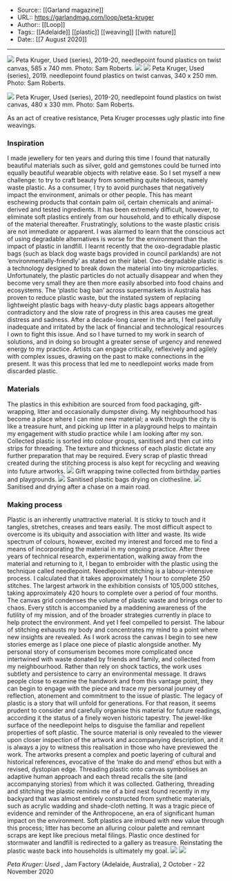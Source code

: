 ﻿
  * Source:: [[Garland magazine]]
  * URL:: https://garlandmag.com/loop/peta-kruger
  * Author:: [[Loop]]
  * Tags:: [[Adelaide]] [[plastic]] [[weaving]] [[with nature]]
  * Date:: [[7 August 2020]]


* * *
[![](https://garlandmag.com/wp-content/uploads/2020/08/Peta-Kruger_Image_1-1024x560.jpg)](https://garlandmag.com/wp-content/uploads/2020/08/Peta-Kruger_Image_1.jpg)
     Peta Kruger, Used (series), 2019-20, needlepoint found plastics on twist canvas, 585 x 740 mm. Photo: Sam Roberts.
[![](https://garlandmag.com/wp-content/uploads/2020/08/Peta-Kruger_Image_4-973x1024.jpg)](https://garlandmag.com/wp-content/uploads/2020/08/Peta-Kruger_Image_4.jpg)
[![](https://garlandmag.com/wp-content/uploads/2020/08/Peta-Kruger_Image_3-1024x963.jpg)](https://garlandmag.com/wp-content/uploads/2020/08/Peta-Kruger_Image_3.jpg)
     Peta Kruger, Used (series), 2019. needlepoint found plastics on twist canvas, 340 x 250 mm. Photo: Sam Roberts.
  

[![](https://garlandmag.com/wp-content/uploads/2020/08/Peta-Kruger_Image_2.jpg)](https://garlandmag.com/wp-content/uploads/2020/08/Peta-Kruger_Image_2.jpg)
     Peta Kruger, Used (series), 2019-20, needlepoint found plastics on twist canvas, 480 x 330 mm. Photo: Sam Roberts.
  

As an act of creative resistance, Peta Kruger processes ugly plastic into fine weavings.
### Inspiration
I made jewellery for ten years and during this time I found that naturally beautiful materials such as silver, gold and gemstones could be turned into equally beautiful wearable objects with relative ease. So I set myself a new challenge: to try to craft beauty from something quite hideous, namely waste plastic.
As a consumer, I try to avoid purchases that negatively impact the environment, animals or other people. This has meant eschewing products that contain palm oil, certain chemicals and animal-derived and tested ingredients. It has been extremely difficult, however, to eliminate soft plastics entirely from our household, and to ethically dispose of the material thereafter. Frustratingly, solutions to the waste plastic crisis are not immediate or apparent.
I was alarmed to learn that the conscious act of using degradable alternatives is worse for the environment than the impact of plastic in landfill. I learnt recently that the oxo-degradable plastic bags (such as black dog waste bags provided in council parklands) are not ‘environmentally-friendly’ as stated on their label. Oxo-degradable plastic is a technology designed to break down the material into tiny microparticles. Unfortunately, the plastic particles do not actually disappear and when they become very small they are then more easily absorbed into food chains and ecosystems.
The ‘plastic bag ban’ across supermarkets in Australia has proven to reduce plastic waste, but the instated system of replacing lightweight plastic bags with heavy-duty plastic bags appears altogether contradictory and the slow rate of progress in this area causes me great distress and sadness. After a decade-long career in the arts, I feel painfully inadequate and irritated by the lack of financial and technological resources I own to fight this issue. And so I have turned to my work in search of solutions, and in doing so brought a greater sense of urgency and renewed energy to my practice. Artists can engage critically, reflexively and agilely with complex issues, drawing on the past to make connections in the present. It was this process that led me to needlepoint works made from discarded plastic.
### Materials
The plastics in this exhibition are sourced from food packaging, gift-wrapping, litter and occasionally dumpster diving. My neighbourhood has become a place where I can mine new material; a walk through the city is like a treasure hunt, and picking up litter in a playground helps to maintain my engagement with studio practice while I am looking after my son.
Collected plastic is sorted into colour groups, sanitised and then cut into strips for threading. The texture and thickness of each plastic dictate any further preparation that may be required. Every scrap of plastic thread created during the stitching process is also kept for recycling and weaving into future artworks.
![](https://garlandmag.com/wp-content/uploads/2020/08/IMG_20200713_105715640-1024x707.jpg)
Gift wrapping twine collected from birthday parties and playgrounds.
![](https://garlandmag.com/wp-content/uploads/2020/08/IMG_20200616_112938813-1024x576.jpg)
Sanitised plastic bags drying on clothesline.
![](https://garlandmag.com/wp-content/uploads/2020/08/IMG_20200526_114858106_HDR-1024x576.jpg)
Sanitised and drying after a chase on a main road.
### Making process
Plastic is an inherently unattractive material. It is sticky to touch and it tangles, stretches, creases and tears easily. The most difficult aspect to overcome is its ubiquity and association with litter and waste. Its wide spectrum of colours, however, excited my interest and forced me to find a means of incorporating the material in my ongoing practice.
After three years of technical research, experimentation, walking away from the material and returning to it, I began to embroider with the plastic using the technique called needlepoint. Needlepoint stitching is a labour-intensive process. I calculated that it takes approximately 1 hour to complete 250 stitches. The largest artwork in the exhibition consists of 105,000 stitches, taking approximately 420 hours to complete over a period of four months.
The canvas grid condenses the volume of plastic waste and brings order to chaos. Every stitch is accompanied by a maddening awareness of the futility of my mission, and of the broader strategies currently in place to help protect the environment. And yet I feel compelled to persist.
The labour of stitching exhausts my body and concentrates my mind to a point where new insights are revealed. As I work across the canvas I begin to see new stories emerge as I place one piece of plastic alongside another. My personal story of consumerism becomes more complicated once intertwined with waste donated by friends and family, and collected from my neighbourhood.
Rather than rely on shock tactics, the work uses subtlety and persistence to carry an environmental message. It draws people close to examine the handwork and from this vantage point, they can begin to engage with the piece and trace my personal journey of reflection, atonement and commitment to the issue of plastic. The legacy of plastic is a story that will unfold for generations. For that reason, it seems prudent to consider and carefully organise this material for future readings, according it the status of a finely woven historic tapestry.
The jewel-like surface of the needlepoint helps to disguise the familiar and repellent properties of soft plastic. The source material is only revealed to the viewer upon closer inspection of the artwork and accompanying description, and it is always a joy to witness this realisation in those who have previewed the work.
The artworks present a complex and poetic layering of cultural and historical references, evocative of the ‘make do and mend’ ethos but with a revised, dystopian edge. Threading plastic onto canvas symbolises an adaptive human approach and each thread recalls the site (and accompanying stories) from which it was collected. Gathering, threading and stitching the plastic reminds me of a bird nest found recently in my backyard that was almost entirely constructed from synthetic materials, such as acrylic wadding and shade-cloth netting. It was a tragic piece of evidence and reminder of the Anthropocene, an era of significant human impact on the environment.
Soft plastics are imbued with new value through this process; litter has become an alluring colour palette and remnant scraps are kept like precious metal filings. Plastic once destined for stormwater and landfill is redirected to a gallery as treasure. Reinstating the plastic waste back into households is ultimately my goal.
[![](https://garlandmag.com/wp-content/uploads/2020/08/IMG_20190705_132850368-1024x768.jpg)](https://garlandmag.com/wp-content/uploads/2020/08/IMG_20190705_132850368.jpg)
[![](https://garlandmag.com/wp-content/uploads/2020/08/IMG_20190705_132841380-1024x768.jpg)](https://garlandmag.com/wp-content/uploads/2020/08/IMG_20190705_132841380.jpg)
  

_Peta Kruger: Used_ , Jam Factory (Adelaide, Australia), 2 October - 22 November 2020
